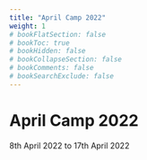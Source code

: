 ```yaml
---
title: "April Camp 2022"
weight: 1
# bookFlatSection: false
# bookToc: true
# bookHidden: false
# bookCollapseSection: false
# bookComments: false
# bookSearchExclude: false
---
```


# April Camp 2022

8th April 2022 to 17th April 2022
